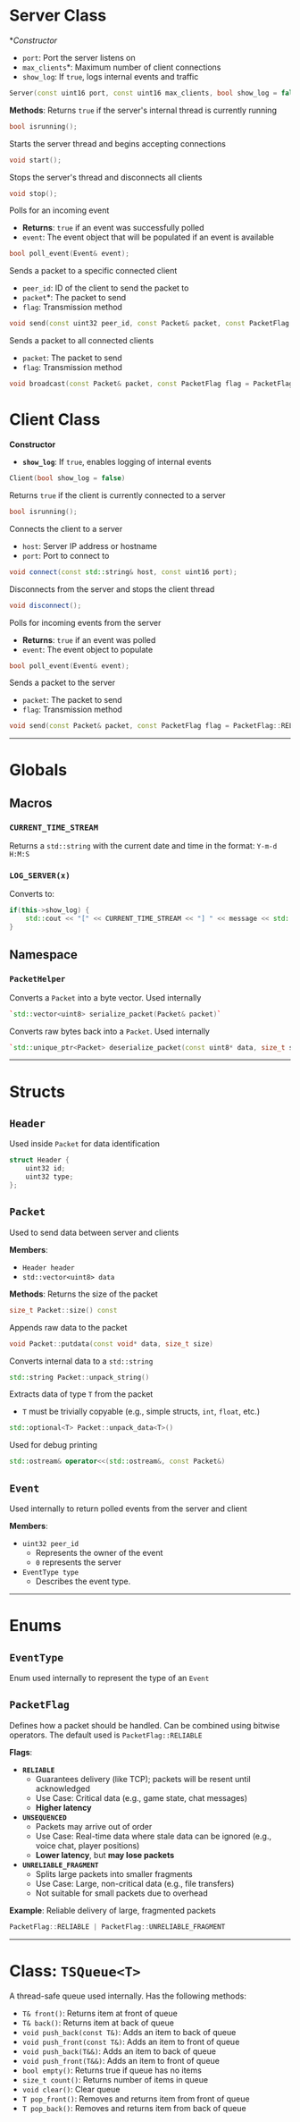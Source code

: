 # Server Class
**Constructor*
- `port`: Port the server listens on
- `max_clients`*: Maximum number of client connections
- `show_log`: If `true`, logs internal events and traffic
```cpp
Server(const uint16 port, const uint16 max_clients, bool show_log = false)
```

**Methods**:
Returns `true` if the server's internal thread is currently running
```cpp
bool isrunning();
```

Starts the server thread and begins accepting connections
```cpp
void start();
```

Stops the server's thread and disconnects all clients
```cpp
void stop();
```

Polls for an incoming event
- **Returns**: `true` if an event was successfully polled
- `event`: The event object that will be populated if an event is available
```cpp
bool poll_event(Event& event);
```

Sends a packet to a specific connected client
- `peer_id`: ID of the client to send the packet to
- `packet`*: The packet to send
- `flag`: Transmission method
```cpp
void send(const uint32 peer_id, const Packet& packet, const PacketFlag flag = PacketFlag::RELIABLE);
```

Sends a packet to all connected clients
- `packet`: The packet to send
- `flag`: Transmission method
```cpp
void broadcast(const Packet& packet, const PacketFlag flag = PacketFlag::RELIABLE);
```

# Client Class
**Constructor**
- **`show_log`**: If `true`, enables logging of internal events
```cpp
Client(bool show_log = false)
```

Returns `true` if the client is currently connected to a server
```cpp
bool isrunning();
```

Connects the client to a server
- `host`: Server IP address or hostname
- `port`: Port to connect to
```cpp
void connect(const std::string& host, const uint16 port);
```

Disconnects from the server and stops the client thread
```cpp
void disconnect();
```

Polls for incoming events from the server
- **Returns**: `true` if an event was polled
- `event`: The event object to populate
```cpp
bool poll_event(Event& event);
```

Sends a packet to the server
- `packet`: The packet to send
- `flag`: Transmission method
```cpp
void send(const Packet& packet, const PacketFlag flag = PacketFlag::RELIABLE);
```

---

# Globals
## Macros
### `CURRENT_TIME_STREAM`
Returns a `std::string` with the current date and time in the format: `Y-m-d H:M:S`

### `LOG_SERVER(x)`
Converts to:
```cpp
if(this->show_log) {
	std::cout << "[" << CURRENT_TIME_STREAM << "] " << message << std::endl;
}
```

## Namespace
### `PacketHelper`
Converts a `Packet` into a byte vector. Used internally
```cpp
`std::vector<uint8> serialize_packet(Packet& packet)`
```

Converts raw bytes back into a `Packet`. Used internally
```cpp
`std::unique_ptr<Packet> deserialize_packet(const uint8* data, size_t size)`
```

---

# Structs
## `Header`
Used inside `Packet` for data identification
```cpp
struct Header {
	uint32 id;
	uint32 type;
};
```
## `Packet`
Used to send data between server and clients

**Members**:
- `Header header`
- `std::vector<uint8> data`

**Methods**:
Returns the size of the packet
```cpp
size_t Packet::size() const
```

Appends raw data to the packet
```cpp
void Packet::putdata(const void* data, size_t size)
```

Converts internal data to a `std::string`
```cpp
std::string Packet::unpack_string()
```

Extracts data of type `T` from the packet
- `T` must be trivially copyable (e.g., simple structs, `int`, `float`, etc.)
```cpp
std::optional<T> Packet::unpack_data<T>()
```

Used for debug printing
```cpp
std::ostream& operator<<(std::ostream&, const Packet&)
```


## `Event`
Used internally to return polled events from the server and client

**Members**:
- `uint32 peer_id`
	+ Represents the owner of the event
	+ `0` represents the server
- `EventType type`
	+ Describes the event type.

---

# Enums
## `EventType`
Enum used internally to represent the type of an `Event`

## `PacketFlag`
Defines how a packet should be handled. Can be combined using bitwise operators. The default used is `PacketFlag::RELIABLE`

**Flags**:
- **`RELIABLE`**
	+ Guarantees delivery (like TCP); packets will be resent until acknowledged
	+ Use Case: Critical data (e.g., game state, chat messages)
	+ **Higher latency**
- **`UNSEQUENCED`**
	+ Packets may arrive out of order
	+ Use Case: Real-time data where stale data can be ignored (e.g., voice chat, player positions)
	+ **Lower latency**, but **may lose packets**
- **`UNRELIABLE_FRAGMENT`**
	+ Splits large packets into smaller fragments
	+ Use Case: Large, non-critical data (e.g., file transfers)
	+ Not suitable for small packets due to overhead

**Example**:
Reliable delivery of large, fragmented packets
```cpp
PacketFlag::RELIABLE | PacketFlag::UNRELIABLE_FRAGMENT
```

---

# Class: `TSQueue<T>`
A thread-safe queue used internally. Has the following methods:
- `T& front()`: Returns item at front of queue
- `T& back()`: Returns item at back of queue
- `void push_back(const T&)`: Adds an item to back of queue
- `void push_front(const T&)`: Adds an item to front of queue
- `void push_back(T&&)`: Adds an item to back of queue
- `void push_front(T&&)`: Adds an item to front of queue
- `bool empty()`: Returns true if queue has no items
- `size_t count()`: Returns number of items in queue
- `void clear()`: Clear queue
- `T pop_front()`: Removes and returns item from front of queue
- `T pop_back()`: Removes and returns item from back of queue


